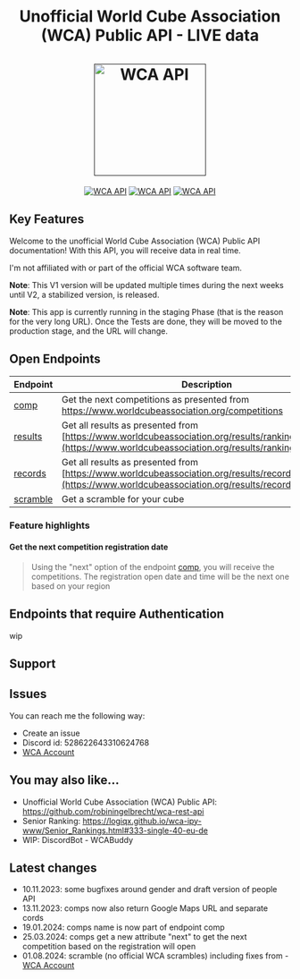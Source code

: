 <h1 align="center">
  Unofficial World Cube Association (WCA) Public API - LIVE data
  <br>
  <br>
  <a href=""><img src="https://i.ibb.co/nQgzJ0P/wca-api.png" alt="WCA API" width="200"></a>
</h1>

<p align="center">
  <a href=""><img src="https://img.shields.io/badge/heroku-%23430098.svg?style=for-the-badge&logo=heroku&logoColor=white" alt="WCA API"></a>
  <a href=""><img src="https://img.shields.io/badge/python-3670A0?style=for-the-badge&logo=python&logoColor=ffdd54" alt="WCA API"></a>
  <a href=""><img src="https://img.shields.io/badge/-selenium-%43B02A?style=for-the-badge&logo=selenium&logoColor=white" alt="WCA API"></a>
</p>

## Key Features

Welcome to the unofficial World Cube Association (WCA) Public API documentation! With this API, you will receive data in real time.

I'm not affiliated with or part of the official WCA software team.

**Note**: This V1 version will be updated multiple times during the next weeks until V2, a stabilized version, is released.

**Note**: This app is currently running in the staging Phase (that is the reason for the very long URL). Once the Tests are done, they will be moved to the production stage, and the URL will change.

## Open Endpoints

| Endpoint           | Description |
|--------------------|-------------|
| [comp](/V1/competitions.md) | Get the next competitions as presented from https://www.worldcubeassociation.org/competitions |
| [results](/V1/results.md) | Get all results as presented from [https://www.worldcubeassociation.org/results/rankings/333/single](https://www.worldcubeassociation.org/results/rankings/xxx/single) |
| [records](/V1/records.md) | Get all results as presented from [https://www.worldcubeassociation.org/results/records](https://www.worldcubeassociation.org/results/records) |
| [scramble](/V1/scramble.md) | Get a scramble for your cube|

### Feature highlights

#### Get the next competition registration date

> Using the "next" option of the endpoint [comp](/V1/competitions.md), you will receive the competitions. The registration open date and time will be the next one based on your region

## Endpoints that require Authentication

wip

## Support

## Issues

You can reach me the following way:
- Create an issue
- Discord id: 528622643310624768
- [WCA Account](https://www.worldcubeassociation.org/persons/2023HETZ02)

## You may also like...
- Unofficial World Cube Association (WCA) Public API: https://github.com/robiningelbrecht/wca-rest-api
- Senior Ranking: https://logiqx.github.io/wca-ipy-www/Senior_Rankings.html#333-single-40-eu-de
- WIP: DiscordBot - WCABuddy

## Latest changes
- 10.11.2023: some bugfixes around gender and draft version of people API
- 13.11.2023: comps now also return Google Maps URL and separate cords
- 19.01.2024: comps name is now part of endpoint comp
- 25.03.2024: comps get a new attribute "next" to get the next competition based on the registration will open
- 01.08.2024: scramble (no official WCA scrambles) including fixes from - [WCA Account](https://www.worldcubeassociation.org/persons/2018SCHU17)
